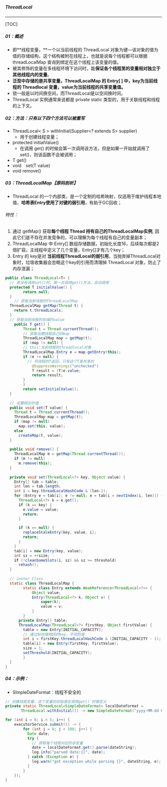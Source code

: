 ##### ThreadLocal <T>

------

[TOC]

##### 01：概述

- 即**线程变量，**一个以当前线程的 ThreadLocal 对象为键—该对象的值为值的存储结构，这个结构被附在线程上，也就是说每个线程都可以根据 threadLocalMap 查询到绑定在这个线程上该变量的值。
- 被其修饰的变量在多线程环境下访问时，能**保证各个线程里的变量相对独立于其他线程内的变量**。
- **泛型中存储的是共享变量，ThreadLocalMap 的 Entry[ ] 中，key为当前线程的 Threadlocal 变量，value为当前线程的共享变量值。**
- 锁一般是以时间换空间，而ThreadLocal是以空间换时间。
- ThreadLocal 实例通常来说都是 private static 类型的，用于关联线程和线程的上下文。

##### 02：方法：只有以下四个方法可以被重写

- ThreadLocal< S > withInitial(Supplier<? extends S> supplier)
  - 用于创建线程变量；
- protected initialValue() 
  - 在调用 get() 的时候会第一次调用该方法，但是如果一开始就调用了set()，则该函数不会被调用；
- T   get()
- void`  `set(T value)
- void remove()

##### 03：ThreadLocalMap【原码剖析】

- ThreadLocal 的一个内部类，是一个定制的哈希映射，仅适用于维护线程本地值，**哈希表Entry使用了对键的弱引用**，有助于GC回收；

###### 特性：

1. 通过 getMap() 获取**每个线程 Thread 持有自己的ThreadLocalMap实例**, 因此它们是不存在并发竞争的，可以理解为每个线程有自己的变量副本；
2. ThreadLocalMap 中 Entry[] 数组存储数据，初始化长度16，后续每次都是2倍扩容。主线程中定义了几个变量，Entry[]才有几个key；
3. Entry 的 key是对 **当前线程ThreadLocal的弱引用**，当抛弃掉ThreadLocal对象时，垃圾收集器会忽略这个key的引用而清理掉 ThreadLocal 对象，防止了内存泄漏；

```java
public class ThreadLocal<T> {
  // 若没有调用set()时，第一次调用get()方法，自动调用
  protected T initialValue() {
        return null;
  }
 	// 获取当前线程的ThreadLocalMap
  ThreadLocalMap getMap(Thread t) {
    return t.threadLocals;
  }
  // 获取当前线程的存储的value
	public T get() {
  		Thread t = Thread.currentThread();
    	// 获取当期线程自己的map
    	ThreadLocalMap map = getMap(t);
    	if (map != null) {
        // this:当前线程的threadlocal对象
      	ThreadLocalMap.Entry e = map.getEntry(this);
      	if (e != null) {
          // 将线程的T返回，只有这个T是共享的
        	@SuppressWarnings("unchecked")
        	T result = (T)e.value;
        	return result;
      	}
   		}
   		return setInitialValue();
  }
	
  // 设置相应的值
  public void set(T value) {
    Thread t = Thread.currentThread();
    ThreadLocalMap map = getMap(t);
    if (map != null)
      map.set(this, value);
    else
      createMap(t, value);
  }
  
  public void remove() {
    ThreadLocalMap m = getMap(Thread.currentThread());
    if (m != null)
      m.remove(this);
  }
  
  private void set(ThreadLocal<?> key, Object value) {
    Entry[] tab = table;
    int len = tab.length;
    int i = key.threadLocalHashCode & (len-1);
    for (Entry e = tab[i]; e != null; e = tab[i = nextIndex(i, len)]) {
      ThreadLocal<?> k = e.get();
      if (k == key) {
        e.value = value;
        return;
      }

      if (k == null) {
        replaceStaleEntry(key, value, i);
        return;
      }
    }
    tab[i] = new Entry(key, value);
    int sz = ++size;
    if (!cleanSomeSlots(i, sz) && sz >= threshold)
      rehash();
  }
  
  // innner Class
  static class ThreadLocalMap {
        static class Entry extends WeakReference<ThreadLocal<?>> {
            Object value;
            Entry(ThreadLocal<?> k, Object v) {
                super(k);
                value = v;
            }
        }
      private Entry[] table;
      ThreadLocalMap(ThreadLocal<?> firstKey, Object firstValue) {
        table = new Entry[INITIAL_CAPACITY];
        // 通过标存储相同的key，不同的值
        int i = firstKey.threadLocalHashCode & (INITIAL_CAPACITY - 1);
        table[i] = new Entry(firstKey, firstValue);
        size = 1;
        setThreshold(INITIAL_CAPACITY);
    	}
  }
}
```

##### 04：示例：

- SImpleDateFormat：线程不安全的

```java
// 创建线程变量，这个变量的初始值在调用get() 时被定义
private static ThreadLocal<SimpleDateFormat> localDateFormat =
       ThreadLocal.withInitial(() -> new SimpleDateFormat("yyyy-MM-dd HH:mm:ss.SSS"));

for (int i = 0; i < 5; i++) {
    executorService.submit(() -> {
        for (int j = 0; j < 100; j++) {
          Date date;
          try {
            // 获取每个线程对应的该变量
            date = localDateFormat.get().parse(dateString);
            log.info("parsed date:{}", date);
          } catch (Exception e) {
            log.warn("got exception while parsing {}", dateString, e);
          }
        }
    });
}
```

